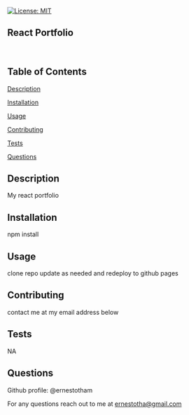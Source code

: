 

[![License: MIT](https://img.shields.io/badge/License-MIT-yellow.svg)](https://opensource.org/licenses/MIT)

## **React Portfolio**

<br>




## Table of Contents


[Description](#Description)

[Installation](#Installation)

[Usage](#Usage)

[Contributing](#Contributing)

[Tests](#Tests)

[Questions](#Questions)


## <a id="Description"> Description </a> 

My react portfolio


## <a id="Installation"> Installation </a> 

npm install


## <a id="Usage"> Usage </a> 

clone repo update as needed and redeploy to github pages


## <a id="Contributing"> Contributing </a> 

contact me at my email address below


## <a id=Tests> Tests </a> 

NA 





## <a id=Questions> Questions </a> 

Github profile: @ernestotham 




For any questions reach out to me at ernestotha@gmail.com



